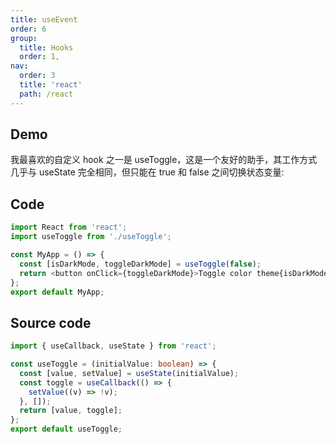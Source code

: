 ```yaml
---
title: useEvent
order: 6
group:
  title: Hooks
  order: 1,
nav:
  order: 3
  title: 'react'
  path: /react
---
```


## Demo

我最喜欢的自定义 hook 之一是 useToggle，这是一个友好的助手，其工作方式几乎与 useState 完全相同，但只能在 true 和 false 之间切换状态变量:

<code src="./index.tsx"></code>

## Code

```ts
import React from 'react';
import useToggle from './useToggle';

const MyApp = () => {
  const [isDarkMode, toggleDarkMode] = useToggle(false);
  return <button onClick={toggleDarkMode}>Toggle color theme{isDarkMode}</button>;
};
export default MyApp;
```

## Source code

```ts
import { useCallback, useState } from 'react';

const useToggle = (initialValue: boolean) => {
  const [value, setValue] = useState(initialValue);
  const toggle = useCallback(() => {
    setValue((v) => !v);
  }, []);
  return [value, toggle];
};
export default useToggle;
```
